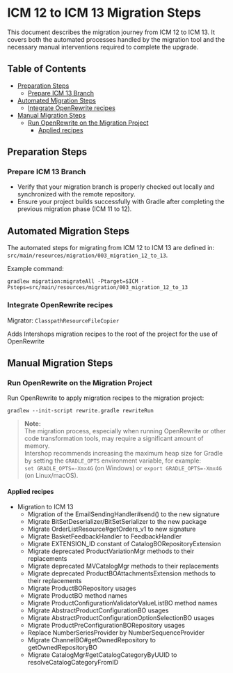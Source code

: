 # ICM 12 to ICM 13 Migration Steps

This document describes the migration journey from ICM 12 to ICM 13. It covers both the automated processes handled by the migration tool and the necessary manual interventions required to complete the upgrade.

## Table of Contents

- [Preparation Steps](#preparation-steps)
  - [Prepare ICM 13 Branch](#prepare-icm-13-branch)
- [Automated Migration Steps](#automated-migration-steps)
  - [Integrate OpenRewrite recipes](#integrate-openrewrite-recipes)
- [Manual Migration Steps](#manual-migration-steps)
  - [Run OpenRewrite on the Migration Project](#run-openrewrite-on-the-migration-project)
    - [Applied recipes](#applied-recipes)

## Preparation Steps

### Prepare ICM 13 Branch

- Verify that your migration branch is properly checked out locally and synchronized with the remote repository.
- Ensure your project builds successfully with Gradle after completing the previous migration phase (ICM 11 to 12).

## Automated Migration Steps

The automated steps for migrating from ICM 12 to ICM 13 are defined in: `src/main/resources/migration/003_migration_12_to_13`.

Example command:
```
gradlew migration:migrateAll -Ptarget=$ICM -Psteps=src/main/resources/migration/003_migration_12_to_13
```

### Integrate OpenRewrite recipes

Migrator: `ClasspathResourceFileCopier`

Adds Intershops migration recipes to the root of the project for the use of OpenRewrite

## Manual Migration Steps

### Run OpenRewrite on the Migration Project

Run OpenRewrite to apply migration recipes to the migration project:
```
gradlew --init-script rewrite.gradle rewriteRun
```

> **Note:**  
> The migration process, especially when running OpenRewrite or other code transformation tools, may require a significant amount of memory.  
> Intershop recommends increasing the maximum heap size for Gradle by setting the `GRADLE_OPTS` environment variable, for example:  
> `set GRADLE_OPTS=-Xmx4G` (on Windows) or `export GRADLE_OPTS=-Xmx4G` (on Linux/macOS).

#### Applied recipes

- Migration to ICM 13
  - Migration of the EmailSendingHandler#send() to the new signature
  - Migrate BitSetDeserializer/BitSetSerializer to the new package
  - Migrate OrderListResource#getOrders_v1 to new signature
  - Migrate BasketFeedbackHandler to FeedbackHandler
  - Migrate EXTENSION_ID constant of CatalogBORepositoryExtension
  - Migrate deprecated ProductVariationMgr methods to their replacements
  - Migrate deprecated MVCatalogMgr methods to their replacements
  - Migrate deprecated ProductBOAttachmentsExtension methods to their replacements
  - Migrate ProductBORepository usages
  - Migrate ProductBO method names
  - Migrate ProductConfigurationValidatorValueListBO method names
  - Migrate AbstractProductConfigurationBO usages
  - Migrate AbstractProductConfigurationOptionSelectionBO usages
  - Migrate ProductPreConfigurationBORepository usages
  - Replace NumberSeriesProvider by NumberSequenceProvider
  - Migrate ChannelBO#getOwnedRepository to getOwnedRepositoryBO
  - Migrate CatalogMgr#getCatalogCategoryByUUID to resolveCatalogCategoryFromID
